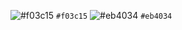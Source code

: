 ![#f03c15](https://via.placeholder.com/15/f03c15/000000?text=+) `#f03c15`
![#eb4034](https://via.placeholder.com/15/eb4034/000000?text=+) `#eb4034`